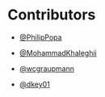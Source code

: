 # Contributors

- [@PhilipPopa](https://github.com/PhilipPopa)

- [@MohammadKhaleghii](https://github.com/MohammadKhaleghii)

- [@wcgraupmann](http://github.com/wcgraupmann)

- [@dkey01](https://github.com/dkey01)

